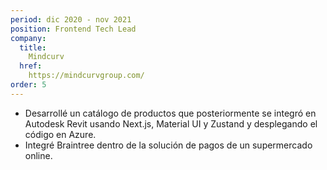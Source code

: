 ```yaml
---
period: dic 2020 - nov 2021
position: Frontend Tech Lead
company:
  title:
    Mindcurv
  href:
    https://mindcurvgroup.com/
order: 5
---
```

- Desarrollé un catálogo de productos que posteriormente se integró en Autodesk Revit usando Next.js, Material UI y Zustand y desplegando el código en Azure.
- Integré Braintree dentro de la solución de pagos de un supermercado online.


